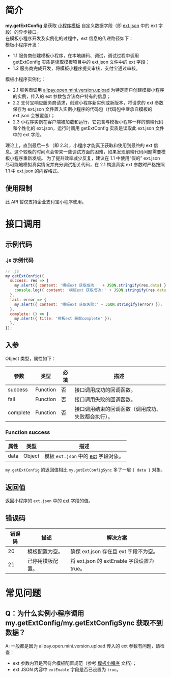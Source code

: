 ﻿# 简介

**my.getExtConfig** 是获取 [小程序模板](https://opendocs.alipay.com/mini/isv/creatminiapp) 自定义数据字段（即 [ext.json](https://opendocs.alipay.com/isv/03kqzl#ext%20%E5%8F%82%E6%95%B0%E8%AF%B4%E6%98%8E) 中的 ext 字段）的异步接口。   
在模板小程序开发及实例化的过程中，ext 信息的传递路径如下：   
模板小程序开发：   
- 1.1 服务商创建模板小程序，在本地编码、调试，调试过程中调用 getExtConfig 实质是读取模板项目中的 ext.json 文件中的 ext 字段；
- 1.2 服务商完成开发，将模板小程序提交审核，支付宝通过审核。

模板小程序实例化：   
- 2.1 服务商调用 [alipay.open.mini.version.upload](https://opendocs.alipay.com/isv/03kqzl) 为特定商户创建模板小程序的实例，传入的 ext 参数包含该商户特有的信息；
- 2.2 支付宝响应服务商请求，创建小程序新实例或新版本，将请求的 ext 参数保存为 ext.json 文件置入实例小程序的代码包（代码包中继承自模板的 ext.json 会被覆盖）；
- 2.3 小程序实例在客户端被加载和运行，它包含与模板小程序一样的前端代码和个性化的 ext.json，运行时调用 getExtConfig 实质是读取此 ext.json 文件中的 ext 字段。

理论上，直到最后一步（即 2.3），小程序才能真正获取和使用到最终的 ext 信息。这个较晚的时间点会带来一些调试方面的困难，如果发现前端代码问题需要模板小程序重新发版。
为了提升效率减少反复，建议在 1.1 中使用“假的” ext.json 尽可能地模拟真实情况并充分调试相关代码，在 2.1 构造真实 ext 参数时严格按照 1.1 中 ext.json 的内容格式。

## 使用限制

此 API 暂仅支持企业支付宝小程序使用。

# 接口调用

## 示例代码

### .js 示例代码

```javascript
// .js
my.getExtConfig({
  success: res => {
    my.alert({ content: '模板ext 获取成功：' + JSON.stringify(res.data) });
    console.log({ content: '模板ext 获取成功：' + JSON.stringify(res.data) });
  },
  fail: error => {
    my.alert({ content: '模板ext 获取失败:' + JSON.stringify(error) });
  },
  complete: () => {
    my.alert({ title: '模板ext 获取complete' });
  },
});
```

## 入参

Object 类型，属性如下：

| **参数** | **类型** | **必填** | **描述** |
| --- | --- | --- | --- |
| success | Function | 否 | 接口调用成功的回调函数。 |
| fail | Function | 否 | 接口调用失败的回调函数。 |
| complete | Function | 否 | 接口调用结束的回调函数（调用成功、失败都会执行）。 |

### Function success

| **属性** | **类型** | **描述** |
| --- | --- | --- |
| data | Object | 模板 `ext.json` 中的 [ext](https://opendocs.alipay.com/mini/isv/creatminiapp#ext%20%E5%8F%82%E6%95%B0%E8%AF%B4%E6%98%8E) 字段对象。 |

`my.getExtConfig` 的返回值相比 `my.getExtConfigSync` 多了一层 `{ data }` 对象。

## 返回值
返回小程序的 `ext.json` 中的 [ext](https://opendocs.alipay.com/mini/isv/creatminiapp#ext%20%E5%8F%82%E6%95%B0%E8%AF%B4%E6%98%8E) 字段的值。

## 错误码

| **错误码** | **描述**         | **解决方案**   |
| ---------- | ---------------- | -------------- |
| 20         | 模板配置为空。   | 确保 ext.json 存在且 ext 字段不为空。 |
| 21         | 已停用模板配置。 | 将 ext.json 的 extEnable 字段设置为 true。 |

# 常见问题

## Q：为什么实例小程序调用 my.getExtConfig/my.getExtConfigSync 获取不到数据？
A: 一般都是因为 alipay.open.mini.version.upload 传入的 ext 参数有问题，请检查：
- ext 参数内容是否符合模板配置规范（参考 [模板小程序](https://opendocs.alipay.com/mini/isv/creatminiapp#ext%20%E5%8F%82%E6%95%B0%E8%AF%B4%E6%98%8E) 文档）；
- ext JSON 内容中 `extEnable` 字段是否已设置为 `true`。

